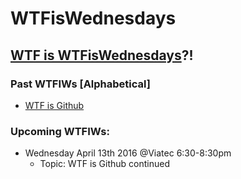 # WTFisWednesdays
## [WTF is WTFisWednesdays](https://github.com/jenreiher/wtfiswednesdays/blob/master/wtfiswtfiswednesdays.md)?!

### Past WTFIWs [Alphabetical]

* [WTF is Github](https://github.com/jenreiher/wtfiswednesdays/blob/master/wtfisgithub.md)

### Upcoming WTFIWs:
* Wednesday April 13th 2016 @Viatec 6:30-8:30pm
    * Topic: WTF is Github continued
